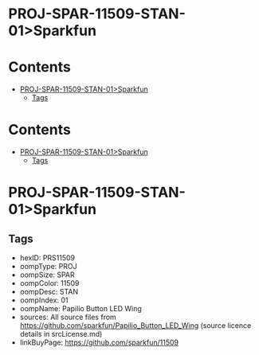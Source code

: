 
PROJ-SPAR-11509-STAN-01>Sparkfun
================================

Contents
========

* [PROJ-SPAR-11509-STAN-01>Sparkfun](#proj-spar-11509-stan-01sparkfun)
	* [Tags](#tags)

Contents
========

* [PROJ-SPAR-11509-STAN-01>Sparkfun](#proj-spar-11509-stan-01sparkfun)
	* [Tags](#tags)

# PROJ-SPAR-11509-STAN-01>Sparkfun

## Tags

- hexID: PRS11509
- oompType: PROJ
- oompSize: SPAR
- oompColor: 11509
- oompDesc: STAN
- oompIndex: 01
- oompName: Papilio Button LED Wing
- sources: All source files from https://github.com/sparkfun/Papilio_Button_LED_Wing (source licence details in srcLicense.md)
- linkBuyPage: https://github.com/sparkfun/11509
